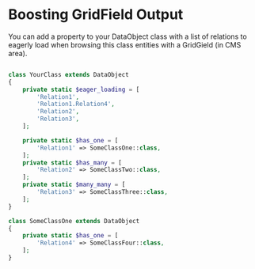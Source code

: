 # Boosting GridField Output

You can add a property to your DataObject class with a list of relations to eagerly load when browsing this class entities with a GridGield (in CMS area).

```php

class YourClass extends DataObject
{
    private static $eager_loading = [
        'Relation1',
        'Relation1.Relation4',
        'Relation2',
        'Relation3',
    ];

    private static $has_one = [
        'Relation1' => SomeClassOne::class,
    ];
    private static $has_many = [
        'Relation2' => SomeClassTwo::class,
    ];
    private static $many_many = [
        'Relation3' => SomeClassThree::class,
    ];
}

class SomeClassOne extends DataObject
{
    private static $has_one = [
        'Relation4' => SomeClassFour::class,
    ];
}
```
